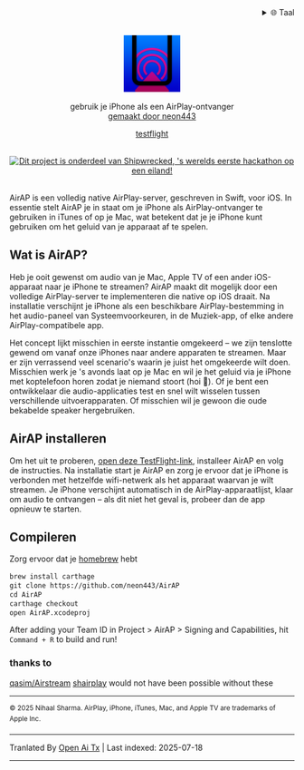 <div align="right">
  <details>
    <summary >🌐 Taal</summary>
    <div>
      <div align="center">
        <a href="https://openaitx.github.io/view.html?user=neon443&project=AirAP&lang=en">Engels</a>
        | <a href="https://openaitx.github.io/view.html?user=neon443&project=AirAP&lang=zh-CN">简体中文</a>
        | <a href="https://openaitx.github.io/view.html?user=neon443&project=AirAP&lang=zh-TW">繁體中文</a>
        | <a href="https://openaitx.github.io/view.html?user=neon443&project=AirAP&lang=ja">日本語</a>
        | <a href="https://openaitx.github.io/view.html?user=neon443&project=AirAP&lang=ko">한국어</a>
        | <a href="https://openaitx.github.io/view.html?user=neon443&project=AirAP&lang=hi">हिन्दी</a>
        | <a href="https://openaitx.github.io/view.html?user=neon443&project=AirAP&lang=th">ไทย</a>
        | <a href="https://openaitx.github.io/view.html?user=neon443&project=AirAP&lang=fr">Frans</a>
        | <a href="https://openaitx.github.io/view.html?user=neon443&project=AirAP&lang=de">Duits</a>
        | <a href="https://openaitx.github.io/view.html?user=neon443&project=AirAP&lang=es">Spaans</a>
        | <a href="https://openaitx.github.io/view.html?user=neon443&project=AirAP&lang=it">Italiaans</a>
        | <a href="https://openaitx.github.io/view.html?user=neon443&project=AirAP&lang=ru">Russisch</a>
        | <a href="https://openaitx.github.io/view.html?user=neon443&project=AirAP&lang=pt">Portugees</a>
        | <a href="https://openaitx.github.io/view.html?user=neon443&project=AirAP&lang=nl">Nederlands</a>
        | <a href="https://openaitx.github.io/view.html?user=neon443&project=AirAP&lang=pl">Pools</a>
        | <a href="https://openaitx.github.io/view.html?user=neon443&project=AirAP&lang=ar">العربية</a>
        | <a href="https://openaitx.github.io/view.html?user=neon443&project=AirAP&lang=fa">فارسی</a>
        | <a href="https://openaitx.github.io/view.html?user=neon443&project=AirAP&lang=tr">Turks</a>
        | <a href="https://openaitx.github.io/view.html?user=neon443&project=AirAP&lang=vi">Vietnamees</a>
        | <a href="https://openaitx.github.io/view.html?user=neon443&project=AirAP&lang=id">Bahasa Indonesia</a>
      </div>
    </div>
  </details>
</div>

<div align="center"> 
    <br/>
    <p>
        <img src="https://github.com/neon443/AirAP/blob/main/AirAP/Assets.xcassets/AppIcon.appiconset/Icon.png?raw=true" title="cobalt" alt="cobalt logo" width="100" />
    </p>
    <p>
        gebruik je iPhone als een AirPlay-ontvanger
        <br/>
        <a href="https://neon443.github.io">
            gemaakt door neon443
        </a>
    </p>
    <p>
        <a href="https://testflight.apple.com/join/8aeqD8Q2">
            testflight
        </a>
    </p>
    <br/>
</div>

<div align="center">
  <a href="https://shipwrecked.hackclub.com/?t=ghrm" target="_blank">
    <img src="https://hc-cdn.hel1.your-objectstorage.com/s/v3/739361f1d440b17fc9e2f74e49fc185d86cbec14_badge.png" 
         alt="Dit project is onderdeel van Shipwrecked, 's werelds eerste hackathon op een eiland!" 
         style="width: 25%;">
  </a>
</div>

<br/>

AirAP is een volledig native AirPlay-server, geschreven in Swift, voor iOS. In essentie stelt AirAP je in staat om je iPhone als AirPlay-ontvanger te gebruiken in iTunes of op je Mac, wat betekent dat je je iPhone kunt gebruiken om het geluid van je apparaat af te spelen.

## Wat is AirAP?

Heb je ooit gewenst om audio van je Mac, Apple TV of een ander iOS-apparaat naar je iPhone te streamen? AirAP maakt dit mogelijk door een volledige AirPlay-server te implementeren die native op iOS draait. Na installatie verschijnt je iPhone als een beschikbare AirPlay-bestemming in het audio-paneel van Systeemvoorkeuren, in de Muziek-app, of elke andere AirPlay-compatibele app.

Het concept lijkt misschien in eerste instantie omgekeerd – we zijn tenslotte gewend om vanaf onze iPhones naar andere apparaten te streamen. Maar er zijn verrassend veel scenario's waarin je juist het omgekeerde wilt doen. Misschien werk je 's avonds laat op je Mac en wil je het geluid via je iPhone met koptelefoon horen zodat je niemand stoort (hoi 👋). Of je bent een ontwikkelaar die audio-applicaties test en snel wilt wisselen tussen verschillende uitvoerapparaten. Of misschien wil je gewoon die oude bekabelde speaker hergebruiken.

## AirAP installeren

Om het uit te proberen, [open deze TestFlight-link](https://testflight.apple.com/join/8aeqD8Q2), installeer AirAP en volg de instructies. Na installatie start je AirAP en zorg je ervoor dat je iPhone is verbonden met hetzelfde wifi-netwerk als het apparaat waarvan je wilt streamen. Je iPhone verschijnt automatisch in de AirPlay-apparaatlijst, klaar om audio te ontvangen – als dit niet het geval is, probeer dan de app opnieuw te starten.

## Compileren

Zorg ervoor dat je [homebrew](https://brew.sh) hebt

```
brew install carthage
git clone https://github.com/neon443/AirAP
cd AirAP
carthage checkout
open AirAP.xcodeproj
```
After adding your Team ID in Project > AirAP > Signing and Capabilities, hit `Command + R` to build and run! 

### thanks to

[qasim/Airstream](https://github.com/qasim/Airstream)
[shairplay](https://github.com/juhovh/shairplay)
would not have been possible without these

---

<sup>
&copy; 2025 Nihaal Sharma. AirPlay, iPhone, iTunes, Mac, and Apple TV are trademarks of Apple Inc.
</sup>




---


Tranlated By [Open Ai Tx](https://github.com/OpenAiTx/OpenAiTx) | Last indexed: 2025-07-18


---